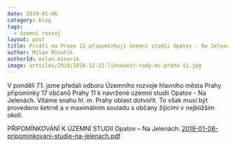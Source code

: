 ```yaml
---
date: 2019-01-06
category: blog
tags:
  - územní rozvoj
layout: post
title: Piráti na Praze 11 připomínkují územní studii Opatov - Na Jelenách
author: Milan Minařík
authorId: milan.minarik
image: articles/2018/2018-12-22-liknavost-rady-mc-praha-11.jpg
---
```


V pondělí 7.1. jsme předali odboru Územního rozvoje hlavního města Prahy připomínky 17 občanů Prahy 11 k navržené územní studii Opatov - Na Jelenách.
Vítáme snahu hl. m. Prahy oblast dotvořit. To však musí být provedeno šetrně a v maximálním souladu s občany žijícími v nejbližším okolí.

PŘIPOMÍNKOVÁNÍ K ÚZEMNÍ STUDII Opatov – Na Jelenách: [2019-01-06-pripominkovani-studie-na-jelenach.pdf](/assets/pdf/2019-01-06-pripominkovani-studie-na-jelenach.pdf)
